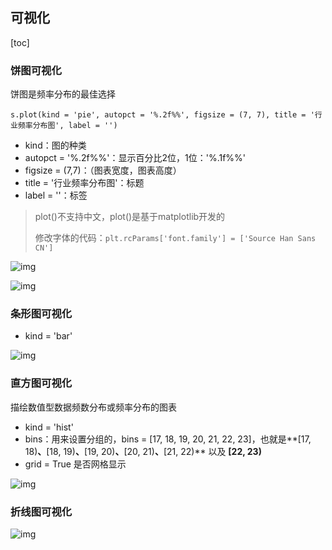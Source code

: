 ## 可视化

[toc]

### 饼图可视化

饼图是频率分布的最佳选择

`s.plot(kind = 'pie', autopct = '%.2f%%', figsize = (7, 7), title = '行业频率分布图', label = '')`

- kind：图的种类
- autopct = '%.2f%%'：显示百分比2位，1位：'%.1f%%'
- figsize = (7,7)：（图表宽度，图表高度）
- title = '行业频率分布图'：标题
- label = ''：标签

> plot()不支持中文，plot()是基于matplotlib开发的
>
> 修改字体的代码：`plt.rcParams['font.family'] = ['Source Han Sans CN']`

![img](https://adamyide-1256435674.cos.ap-shanghai.myqcloud.com/2020-12-10-190513.jpg)

![img](https://adamyide-1256435674.cos.ap-shanghai.myqcloud.com/2020-12-10-190618.jpg)

### 条形图可视化

* kind = 'bar'

![img](https://adamyide-1256435674.cos.ap-shanghai.myqcloud.com/2020-12-10-191037.jpg)

### 直方图可视化

描绘数值型数据频数分布或频率分布的图表

* kind = 'hist'
* bins：用来设置分组的，bins = [17, 18, 19, 20, 21, 22, 23]，也就是**[17, 18)**、**[18, 19)**、**[19, 20)**、**[20, 21)**、**[21, 22)** 以及 **[22, 23)**
* grid = True 是否网格显示

![img](https://res.pandateacher.com/EN4IOYON1605519924076.jpg)

### 折线图可视化

![img](https://adamyide-1256435674.cos.ap-shanghai.myqcloud.com/2020-12-13-183945.jpg)

